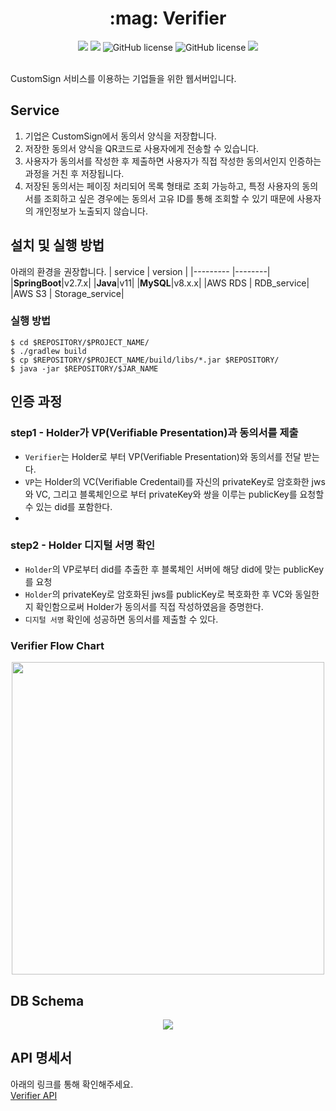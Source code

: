 <h1 align="center"> :mag: Verifier </h1>
<p align="center">
<img src="https://img.shields.io/github/contributors/2023-oss/OSS-BACKEND">
<img src="https://img.shields.io/github/languages/count/2023-oss/BACKEND">
<img alt="GitHub license" src="https://img.shields.io/github/issues/2023-oss/OSS-BACKEND">
<img alt="GitHub license" src="https://img.shields.io/github/issues-closed/2023-oss/OSS-BACKEND">
<img src="https://img.shields.io/github/license/2023-oss/OSS-BACKEND">
</p>
<br/>
 CustomSign 서비스를 이용하는 기업들을 위한 웹서버입니다.
<br/>

## Service
1. 기업은 CustomSign에서 동의서 양식을 저장합니다.
2. 저장한 동의서 양식을 QR코드로 사용자에게 전송할 수 있습니다.
3.  사용자가 동의서를 작성한 후 제출하면 사용자가 직접 작성한 동의서인지 인증하는 과정을 거친 후 저장됩니다.
4. 저장된 동의서는 페이징 처리되어 목록 형태로 조회 가능하고, 
	특정 사용자의 동의서를 조회하고 싶은 경우에는 동의서 고유 ID를 통해 조회할 수 있기 때문에 사용자의 개인정보가 노출되지 않습니다. 

## 설치 및 실행 방법
아래의 환경을 권장합니다.
| service | version |
|--------- |--------|
|**SpringBoot**|v2.7.x|
|**Java**|v11|
|**MySQL**|v8.x.x|
|AWS RDS | RDB_service|
|AWS S3 | Storage_service|

### 실행 방법
```
$ cd $REPOSITORY/$PROJECT_NAME/
$ ./gradlew build
$ cp $REPOSITORY/$PROJECT_NAME/build/libs/*.jar $REPOSITORY/
$ java -jar $REPOSITORY/$JAR_NAME
```


## 인증 과정

### step1 - Holder가 VP(Verifiable Presentation)과 동의서를 제출

- `Verifier`는 Holder로 부터 VP(Verifiable Presentation)와 동의서를 전달 받는다.
- `VP`는 Holder의 VC(Verifiable Credentail)를 자신의 privateKey로 암호화한 jws와 VC, 그리고 블록체인으로 부터 privateKey와 쌍을 이루는 publicKey를 요청할 수 있는 did를 포함한다.
- 
### step2 - Holder 디지털 서명 확인
- `Holder`의 VP로부터 did를 추출한 후 블록체인 서버에 해당 did에 맞는 publicKey를 요청
- `Holder`의 privateKey로 암호화된 jws를 publicKey로 복호화한 후 VC와 동일한지 확인함으로써 Holder가 동의서를 직접 작성하였음을 증명한다.
- `디지털 서명` 확인에 성공하면 동의서를 제출할 수 있다.<br/>

### Verifier Flow Chart
<center>
	<img src="https://user-images.githubusercontent.com/83829352/265958095-5154bdc4-761a-42f2-9cb3-987d3aeddeb7.png" width=500px/>
</center>

## DB Schema
<center>
	<img src="https://user-images.githubusercontent.com/83829352/265958498-b3027dfa-ddc9-4542-ad1e-10fe4c0b2e52.png"/>
</center>

## API 명세서
아래의 링크를 통해 확인해주세요.
<br/>
[Verifier API](https://documenter.getpostman.com/view/26390728/2s9XxsVbmR)



